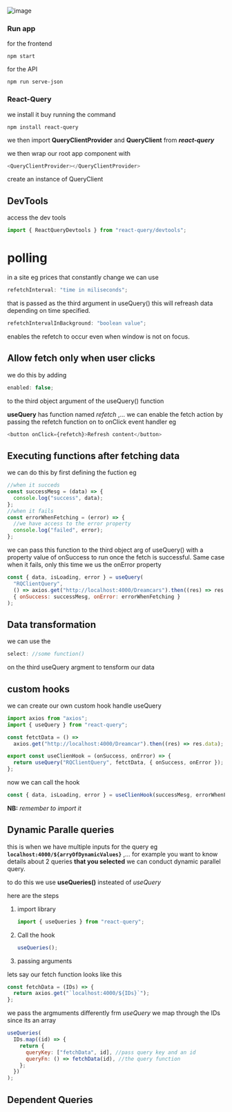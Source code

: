 ![image]("./screenShort.png")

### Run app

for the frontend

```
npm start
```

for the API

```
npm run serve-json
```

### React-Query

we install it buy running the command

`npm install react-query`

we then import **QueryClientProvider** and **QueryClient** from **_react-query_**

we then wrap our root app component with

```js
<QueryClientProvider></QueryClientProvider>
```

create an instance of QueryClient

## DevTools

access the dev tools

```js
import { ReactQueryDevtools } from "react-query/devtools";
```

# polling

in a site eg prices that constantly change we can use

```js
refetchInterval: "time in miliseconds";
```

that is passed as the third argument in useQuery() this will refreash data depending on time specified.

```js
refetchIntervalInBackground: "boolean value";
```

enables the refetch to occur even when window is not on focus.

## Allow fetch only when user clicks

we do this by adding

```js
enabled: false;
```

to the third object argument of the useQuery() function

**useQuery** has function named _refetch_ ,... we can enable the fetch action by passing the refetch function on to onClick event handler eg

```js
<button onClick={refetch}>Refresh content</button>
```

## Executing functions after fetching data

we can do this by first defining the fuction eg

```js
//when it succeds
const successMesg = (data) => {
  console.log("success", data);
};
//when it fails
const errorWhenFetching = (error) => {
  //we have access to the error property
  console.log("failed", error);
};
```

we can pass this function to the third object arg of useQuery() with a property value of onSuccess to run once the fetch is successful. Same case when it fails, only this time we us the onError property

```js
const { data, isLoading, error } = useQuery(
  "RQClientQuery",
  () => axios.get("http://localhost:4000/Dreamcars").then((res) => res.data),
  { onSuccess: successMesg, onError: errorWhenFetching }
);
```

## Data transformation

we can use the

```js
select: //some function()
```

on the third useQuery argment to tensform our data

## custom hooks

we can create our own custom hook handle useQuery

```js
import axios from "axios";
import { useQuery } from "react-query";

const fetctData = () =>
  axios.get("http://localhost:4000/Dreamcar").then((res) => res.data);

export const useClienHook = (onSuccess, onError) => {
  return useQuery("RQClientQuery", fetctData, { onSuccess, onError });
};
```

now we can call the hook

```js
const { data, isLoading, error } = useClienHook(successMesg, errorWhenFetching);
```

**NB:** _remember to import it_

## Dynamic Paralle queries

this is when we have multiple inputs for the query eg **`localhost:4000/${arryOfDynamicValues}`** ,... for example you want to know details about 2 queries **that you selected** we can conduct dynamic parallel query.

to do this we use **useQueries()** insteated of _useQuery_

here are the steps

1. import library

   ```js
   import { useQueries } from "react-query";
   ```

2. Call the hook

   ```js
   useQueries();
   ```

3. passing arguments

lets say our fetch function looks like this

```js
const fetchData = (IDs) => {
  return axios.get("`localhost:4000/${IDs}`");
};
```

we pass the argmuments differently frm _useQuery_
we map through the IDs since its an array

```js
useQueries(
  IDs.map((id) => {
    return {
      queryKey: ["fetchData", id], //pass query key and an id
      queryFn: () => fetchData(id), //the query function
    };
  })
);
```

## Dependent Queries

